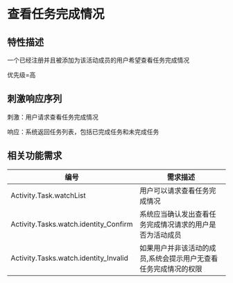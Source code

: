 # 查看任务完成情况

## 特性描述

一个已经注册并且被添加为该活动成员的用户希望查看任务完成情况

优先级=高


## 刺激响应序列

刺激：用户请求查看任务完成情况

响应：系统返回任务列表，包括已完成任务和未完成任务

## 相关功能需求
| 编号 | 需求描述 |
| --- | --- |
| Activity.Task.watchList | 用户可以请求查看任务完成情况 |
| Activity.Tasks.watch.identity\_Confirm | 系统应当确认发出查看任务完成情况请求的用户是否为活动成员 |
| Activity.Tasks.watch.identity\_Invalid | 如果用户并非该活动的成员,系统会提示用户无查看任务完成情况的权限 |




